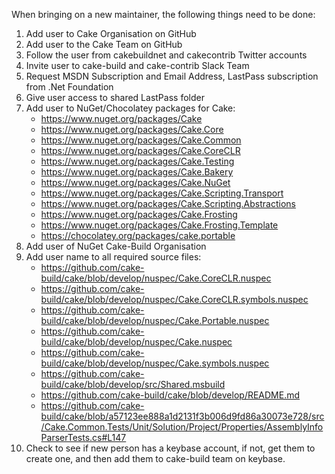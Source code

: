 When bringing on a new maintainer, the following things need to be done:

1. Add user to Cake Organisation on GitHub
1. Add user to the Cake Team on GitHub
1. Follow the user from cakebuildnet and cakecontrib Twitter accounts
1. Invite user to cake-build and cake-contrib Slack Team
1. Request MSDN Subscription and Email Address, LastPass subscription from .Net Foundation
1. Give user access to shared LastPass folder
1. Add user to NuGet/Chocolatey packages for Cake:
    * https://www.nuget.org/packages/Cake
    * https://www.nuget.org/packages/Cake.Core
    * https://www.nuget.org/packages/Cake.Common
    * https://www.nuget.org/packages/Cake.CoreCLR
    * https://www.nuget.org/packages/Cake.Testing
    * https://www.nuget.org/packages/Cake.Bakery
    * https://www.nuget.org/packages/Cake.NuGet
    * https://www.nuget.org/packages/Cake.Scripting.Transport
    * https://www.nuget.org/packages/Cake.Scripting.Abstractions
    * https://www.nuget.org/packages/Cake.Frosting
    * https://www.nuget.org/packages/Cake.Frosting.Template
    * https://chocolatey.org/packages/cake.portable
1. Add user of NuGet Cake-Build Organisation
1. Add user name to all required source files:
    * https://github.com/cake-build/cake/blob/develop/nuspec/Cake.CoreCLR.nuspec
    * https://github.com/cake-build/cake/blob/develop/nuspec/Cake.CoreCLR.symbols.nuspec
    * https://github.com/cake-build/cake/blob/develop/nuspec/Cake.Portable.nuspec
    * https://github.com/cake-build/cake/blob/develop/nuspec/Cake.nuspec
    * https://github.com/cake-build/cake/blob/develop/nuspec/Cake.symbols.nuspec
    * https://github.com/cake-build/cake/blob/develop/src/Shared.msbuild
    * https://github.com/cake-build/cake/blob/develop/README.md
    * https://github.com/cake-build/cake/blob/a57123ee888a1d2131f3b006d9fd86a30073e728/src/Cake.Common.Tests/Unit/Solution/Project/Properties/AssemblyInfoParserTests.cs#L147
1. Check to see if new person has a keybase account, if not, get them to create one, and then add them to cake-build team on keybase.
